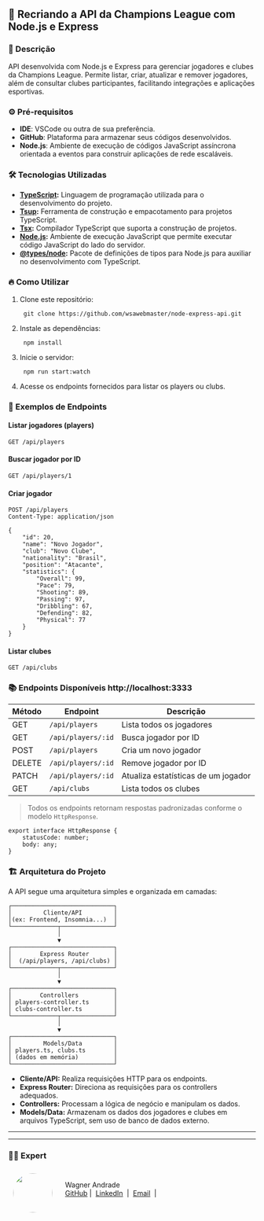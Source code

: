 ## 🌟 Recriando a API da Champions League com Node.js e Express

### 📃 Descrição

API desenvolvida com Node.js e Express para gerenciar jogadores e clubes da Champions League. Permite listar, criar, atualizar e remover jogadores, além de consultar clubes participantes, facilitando integrações e aplicações esportivas.

### ⚙️ Pré-requisitos

- **IDE**: VSCode ou outra de sua preferência.
- **GitHub**: Plataforma para armazenar seus códigos desenvolvidos.
- **Node.js**: Ambiente de execução de códigos JavaScript assíncrona orientada a eventos para construir aplicações de rede escaláveis.

### 🛠️ Tecnologias Utilizadas

- **[TypeScript](https://www.typescriptlang.org/):** Linguagem de programação utilizada para o desenvolvimento do projeto.
- **[Tsup](https://github.com/egoist/tsup):** Ferramenta de construção e empacotamento para projetos TypeScript.
- **[Tsx](https://github.com/egoist/tsx):** Compilador TypeScript que suporta a construção de projetos.
- **[Node.js](https://nodejs.org/):** Ambiente de execução JavaScript que permite executar código JavaScript do lado do servidor.
- **[@types/node](https://www.npmjs.com/package/@types/node):** Pacote de definições de tipos para Node.js para auxiliar no desenvolvimento com TypeScript.

### 🔥 Como Utilizar

1. Clone este repositório:

        git clone https://github.com/wsawebmaster/node-express-api.git

2. Instale as dependências: 

        npm install

3. Inicie o servidor: 

        npm run start:watch

4. Acesse os endpoints fornecidos para listar os players ou clubs.

### 🚀 Exemplos de Endpoints

#### Listar jogadores (players)

```http
GET /api/players
```

#### Buscar jogador por ID

```http
GET /api/players/1
```

#### Criar jogador

```http
POST /api/players
Content-Type: application/json

{
    "id": 20,
    "name": "Novo Jogador",
    "club": "Novo Clube",
    "nationality": "Brasil",
    "position": "Atacante",
    "statistics": {
        "Overall": 99,
        "Pace": 79,
        "Shooting": 89,
        "Passing": 97,
        "Dribbling": 67,
        "Defending": 82,
        "Physical": 77
    }
}
```

#### Listar clubes

```http
GET /api/clubs
```

### 📚 Endpoints Disponíveis http://localhost:3333

| Método | Endpoint             | Descrição                                 |
|--------|----------------------|-------------------------------------------|
| GET    | `/api/players`       | Lista todos os jogadores                  |
| GET    | `/api/players/:id`   | Busca jogador por ID                      |
| POST   | `/api/players`       | Cria um novo jogador                      |
| DELETE | `/api/players/:id`   | Remove jogador por ID                     |
| PATCH  | `/api/players/:id`   | Atualiza estatísticas de um jogador       |
| GET    | `/api/clubs`         | Lista todos os clubes                     |

> Todos os endpoints retornam respostas padronizadas conforme o modelo `HttpResponse`.

    export interface HttpResponse {
        statusCode: number;
        body: any;
    }


### 🏗️ Arquitetura do Projeto

A API segue uma arquitetura simples e organizada em camadas:

```
┌─────────────────────────────┐
│         Cliente/API         │
│(ex: Frontend, Insomnia...)  │
└─────────────┬───────────────┘
              │
              ▼
┌─────────────────────────────┐
│        Express Router       │
│  (/api/players, /api/clubs) │
└─────────────┬───────────────┘
              │
              ▼
┌─────────────────────────────┐
│        Controllers          │
│ players-controller.ts       │
│ clubs-controller.ts         │
└─────────────┬───────────────┘
              │
              ▼
┌─────────────────────────────┐
│         Models/Data         │
│ players.ts, clubs.ts        │
│ (dados em memória)          │
└─────────────────────────────┘
```

- **Cliente/API:** Realiza requisições HTTP para os endpoints.
- **Express Router:** Direciona as requisições para os controllers adequados.
- **Controllers:** Processam a lógica de negócio e manipulam os dados.
- **Models/Data:** Armazenam os dados dos jogadores e clubes em arquivos TypeScript, sem uso de banco de dados externo.



---
---

### 👨‍💻 Expert

<p>
<img 
      align="left" 
      style="margin: 10px; width: 80px; border-radius: 50%;" 
      src="https://avatars.githubusercontent.com/u/52001930?s=400&u=fb999c966c5c652a8357cbede4b1112e79cbfe18&v=4" 
/>
    <p style="padding-top:25px">&nbsp&nbsp&nbsp Wagner Andrade<br>
    &nbsp&nbsp&nbsp
    <a href="https://github.com/wsawebmaster">
    GitHub</a>&nbsp;|&nbsp;
    <a href="https://www.linkedin.com/in/
wsawebmaster">LinkedIn</a>
&nbsp;|&nbsp;
<a href="mailto:wsawebmaster@yahoo.com.br">
    Email</a>
  &nbsp;|&nbsp;
</p>
</p>